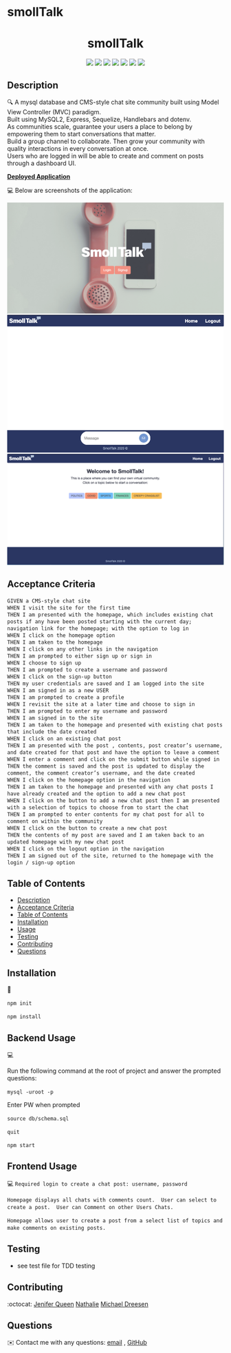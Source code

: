# smollTalk
<h1 align="center">smollTalk</h1>
  
<p align="center">
    <img src="https://img.shields.io/badge/javascript-yellow" />
    <img src="https://img.shields.io/badge/express-orange" />
    <img src="https://img.shields.io/badge/sequelize-purple"  />
    <img src="https://img.shields.io/badge/handlebars-red"  />
    <img src="https://img.shields.io/badge/mySQL-blue"  />
    <img src="https://img.shields.io/badge/dotenv-green" />
    <img src="https://img.shields.io/badge/license-MIT-black.svg" />
</p>
   
## Description

🔍 A mysql database and CMS-style chat site community built using Model View Controller (MVC) paradigm. 
  <br>Built using MySQL2, Express, Sequelize, Handlebars and dotenv. <br>
   As communities scale, guarantee your users a place to belong by empowering them to start conversations that matter. <br>
   Build a group channel to collaborate. Then grow your community with quality interactions in every conversation at once.<br>
   Users who are logged in will be able to create and comment on posts through a dashboard UI.

**[Deployed Application](https://)**
  
💻 Below are screenshots of the application:
  
![create sign up: smollTalk](./public/images/create_acct.png)
![conversation: smollTalk](./public/images/conversation.png)
![homepage: smollTalk](./public/images/homepage.png)


## Acceptance Criteria

```
GIVEN a CMS-style chat site
WHEN I visit the site for the first time
THEN I am presented with the homepage, which includes existing chat posts if any have been posted starting with the current day; navigation link for the homepage; with the option to log in
WHEN I click on the homepage option
THEN I am taken to the homepage
WHEN I click on any other links in the navigation
THEN I am prompted to either sign up or sign in
WHEN I choose to sign up 
THEN I am prompted to create a username and password
WHEN I click on the sign-up button
THEN my user credentials are saved and I am logged into the site
WHEN I am signed in as a new USER 
THEN I am prompted to create a profile
WHEN I revisit the site at a later time and choose to sign in
THEN I am prompted to enter my username and password
WHEN I am signed in to the site
THEN I am taken to the homepage and presented with existing chat posts that include the date created
WHEN I click on an existing chat post
THEN I am presented with the post , contents, post creator’s username, and date created for that post and have the option to leave a comment
WHEN I enter a comment and click on the submit button while signed in
THEN the comment is saved and the post is updated to display the comment, the comment creator’s username, and the date created
WHEN I click on the homepage option in the navigation
THEN I am taken to the homepage and presented with any chat posts I have already created and the option to add a new chat post
WHEN I click on the button to add a new chat post then I am presented with a selection of topics to choose from to start the chat
THEN I am prompted to enter contents for my chat post for all to comment on within the community
WHEN I click on the button to create a new chat post
THEN the contents of my post are saved and I am taken back to an updated homepage with my new chat post
WHEN I click on the logout option in the navigation
THEN I am signed out of the site, returned to the homepage with the login / sign-up option
```
   
## Table of Contents
- [Description](#description)
- [Acceptance Criteria](#acceptance-criteria)
- [Table of Contents](#table-of-contents)
- [Installation](#installation)
- [Usage](#usage)
- [Testing](#testing)
- [Contributing](#contributing)
- [Questions](#questions)

## Installation
💾   
  
`npm init`

`npm install`
  
## Backend Usage
💻   
  
Run the following command at the root of  project and answer the prompted questions:

`mysql -uroot -p`

Enter PW when prompted

`source db/schema.sql`

`quit`

`npm start`

## Frontend Usage
💻 
`Required login to create a chat post: username, password`

`Homepage displays all chats with comments count.  User can select to create a post.  User can Comment on other Users Chats. `

`Homepage allows user to create a post from a select list of topics and make comments on existing posts.`

## Testing
* see test file for TDD testing

## Contributing
:octocat: [Jenifer Queen](https://github.com/queen-stack)
[Nathalie](https://github.com/natswatch)
[Michael Dreesen](https://github.com/mdreesen)

## Questions
✉️ Contact me with any questions: [email](mailto:jenf_queen@yahoo.com) , [GitHub](https://github.com/queen-stack)<br/>


